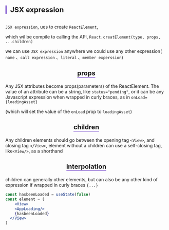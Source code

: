 

<h2  style="font-size: 22px; display: inline-block; padding-left: 10px; border-left: 5px solid rgb(145, 109, 213); font-weight:bold;">JSX expression</h2>

`JSX expression`, ues to create `ReactElement`,

which wil be compile to  calling the API, `React.creatElement(type, props, ...children)`

we can use `JSX expression` anywhere we could use any other expression( `name` 、`call expression` 、`literal` 、`member experssion`)



<h3 style="text-align:center;  font-size: 20px;font-weight: bold;"><span style="border-bottom: 2px solid rgb(145, 109,213);">props</span></h3>

Any JSX attributes become props(parameters) of the ReactElement. The value of an attribute can be a string, like `status="pending"`,  or it can be any Javascript expression when wrapped in curly braces, as in `onLoad={loadingAsset}`

(which will set the value of the `onLoad` prop to `loadingAsset`)

<h3 style="text-align:center;  font-size: 20px;font-weight: bold;"><span style="border-bottom: 2px solid rgb(145, 109,213);">children</span></h3>

Any children elements should go between the opening tag `<View>`,  and closing tag `</View>`, element  without a children can use a self-closing tag, like`<View/>`,  as a shorthand

<h3 style="text-align:center;  font-size: 20px;font-weight: bold;"><span style="border-bottom: 2px solid rgb(145, 109,213);">interpolation</span></h3>

children can generally other elements, but can also be any other kind of expression if wrapped in curly braces `{...}`

```jsx
const hasbeenLoaded = useState(false)
const element = (
	<View>
  	<AppLoading/>
    {hasbeenLoaded}
  </View>
)
```

